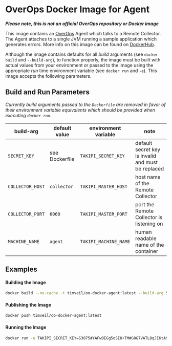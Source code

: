 # OverOps Docker Image for Agent

__*Please note, this is not an official OverOps repository or Docker image*__

This image contains an [OverOps](http://www.overops.com) Agent which talks to a Remote Collector.  The Agent attaches to a single JVM running a sample application which generates errors.  More info on this image can be found on [DockerHub](https://hub.docker.com/r/timveil/oo-docker-agent/).

Although the image contains defaults for all *build* arguments (see `docker build` and `--build-arg`), to function properly, the image must be built with actual values from your environment or passed to the image using the appropriate *run* time environment variable (see `docker run` and `-e`).  This image accepts the following parameters.

## Build and Run Parameters

*Currently build arguments passed to the `Dockerfile` are removed in favor of their environment variable equivalents which should be provided when executing `docker run`.*

| build-arg | default value | environment variable | note |
| --- | --- | --- | --- |
| `SECRET_KEY` | see Dockerfile | `TAKIPI_SECRET_KEY` | default secret key is invalid and must be replaced |
| `COLLECTOR_HOST` | `collector` | `TAKIPI_MASTER_HOST` | host name of the Remote Collector |
| `COLLECTOR_PORT` | `6060` | `TAKIPI_MASTER_PORT` | port the Remote Collector is listening on |
| `MACHINE_NAME` | `agent` | `TAKIPI_MACHINE_NAME` | human readable name of the container |


## Examples

#### Building the Image
```bash
docker build --no-cache -t timveil/oo-docker-agent:latest --build-arg SECRET_KEY=S3875#YAFwDEGg5oSIU+TM#G0G7VATLOqJIKtAMy1MObfFINaQmVT5hGYLQ+cpPuq4=#87a1 --build-arg COLLECTOR_HOST=6060 .
```

#### Publishing the Image
```bash
docker push timveil/oo-docker-agent:latest
```

#### Running the Image
```bash
docker run -e TAKIPI_SECRET_KEY=S3875#YAFwDEGg5oSIU+TM#G0G7VATLOqJIKtAMy1MObfFINaQmVT5hGYLQ+cpPuq4=#87a1 -e TAKIPI_MASTER_HOST=overops-collector.example.com timveil/oo-docker-agent
```